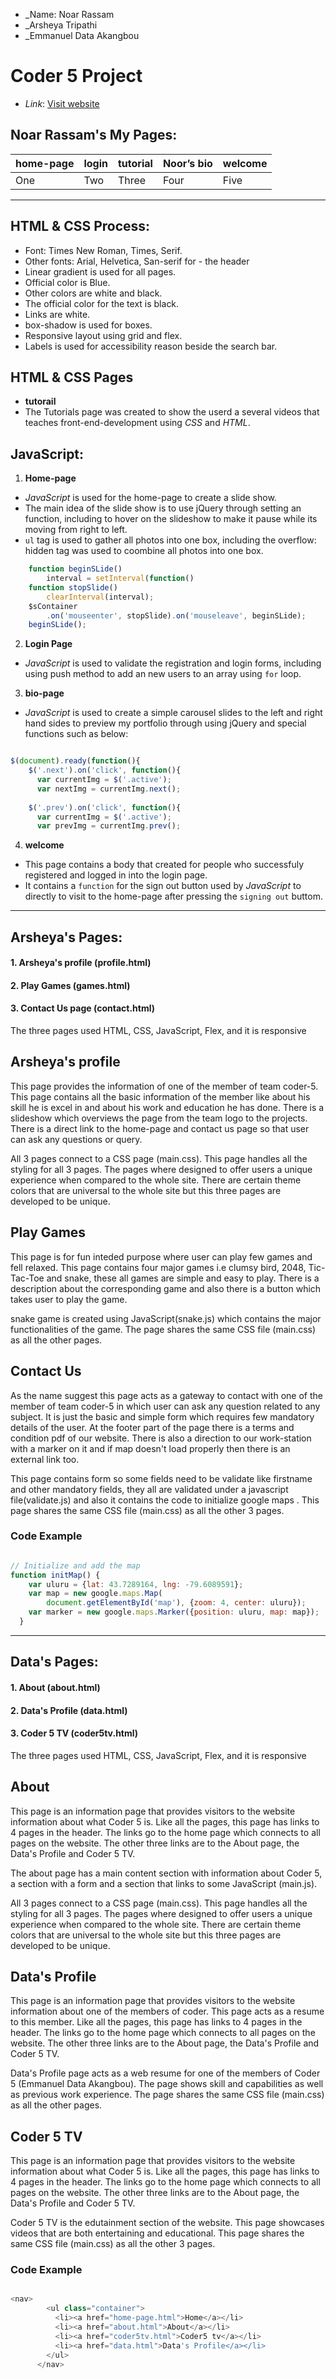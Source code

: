 - _Name: Noar Rassam
- _Arsheya Tripathi
- _Emmanuel Data Akangbou

# Coder 5 Project

- _Link_: [Visit website](https://noarrassam.github.io/ "Coder 5")

## Noar Rassam's My Pages:
|home-page|login|tutorial|Noor’s bio|welcome|
|-------- |---- |------- |--------- |-------|
|One      |Two  |Three   |Four      |Five   | 

***

## HTML & CSS Process:

- Font: Times New Roman, Times, Serif.
- Other fonts: Arial, Helvetica, San-serif for - the header
- Linear gradient is used for all pages.
- Official color is Blue.
- Other colors are white and black.
- The official color for the text is black.
- Links are white.
- box-shadow is used for boxes.
- Responsive layout using grid and flex.
- Labels is used for accessibility reason beside the search bar.

## HTML & CSS Pages
- **tutorail**
- The Tutorials page was created to show the userd a several videos that teaches front-end-development using _CSS_ and _HTML_.

## JavaScript:

1. **Home-page**
- _JavaScript_ is used for the home-page to create a slide show.
- The main idea of the slide show is to use jQuery through setting an function, including to hover on the slideshow to make it pause while its moving from right to left.
- `ul` tag is used to gather all photos into one box, including the overflow: hidden tag was used to coombine all photos into one box.

```javaScript
    function beginSLide()
        interval = setInterval(function()
    function stopSlide()
        clearInterval(interval);
    $sContainer
        .on('mouseenter', stopSlide).on('mouseleave', beginSLide);
    beginSLide();

```
    

2. **Login Page**
- _JavaScript_ is used to validate the registration and login forms, including using push method to add an new users to an array using `for` loop.

3. **bio-page**
- _JavaScript_ is used to create a simple carousel slides to the left and right hand sides to preview my portfolio through using jQuery and special functions such as below:

```javaScript

$(document).ready(function(){
    $('.next').on('click', function(){
      var currentImg = $('.active');
      var nextImg = currentImg.next();
  
    $('.prev').on('click', function(){
      var currentImg = $('.active');
      var prevImg = currentImg.prev();
```
4. **welcome**
- This page contains a body that created for people who successfuly registered and logged in into the login page.
- It contains a `function` for the sign out button used by _JavaScript_ to directly to visit to the home-page after pressing the `signing out` buttom. 

***


## Arsheya's Pages:

#### 1. Arsheya's profile  (profile.html)

#### 2. Play Games (games.html)

#### 3. Contact Us page (contact.html)

The three pages used HTML, CSS, JavaScript, Flex, and it is responsive

## Arsheya's profile

This page provides the information of one of the member of team coder-5. This page contains all the basic information of the member like about his skill he is excel in and about his work and education he has done. There is a slideshow which overviews the page from the team logo to the projects. There is a direct link to the home-page and contact us page so that user can ask any questions or query.

All 3 pages connect to a CSS page (main.css). This page handles all the styling for all 3 pages. The pages where designed to offer users a unique experience when compared to the whole site. There are certain theme colors that are universal to the whole site but this three pages are developed to be unique.

## Play Games

This page is for fun inteded purpose where user can play few games and fell relaxed. This page contains four major games i.e clumsy bird, 2048, Tic-Tac-Toe and snake, these all games are simple and easy to play. There is a description about the corresponding game and also there is a button which takes user to play the game.

snake game is created using JavaScript(snake.js) which contains the major functionalities of the game. The page shares the same CSS file (main.css) as all the other pages.

## Contact Us

As the name suggest this page acts as a gateway to contact with one of the member of team coder-5 in which user can ask any question related to any subject. It is just the basic and simple form which requires few mandatory details of the user. At the footer part of the page there is a terms and condition pdf of our website. There is also a direction to our work-station with a marker on it and if map doesn't load properly then there is an external link too.

This page contains form so some fields need to be validate like firstname and other mandatory fields, they all are validated under a javascript file(validate.js) and also it contains the code to initialize google maps . This page shares the same CSS file (main.css) as all the other 3 pages.

### Code Example

```JavaScript

// Initialize and add the map
function initMap() {
    var uluru = {lat: 43.7289164, lng: -79.6089591};
    var map = new google.maps.Map(
        document.getElementById('map'), {zoom: 4, center: uluru});
    var marker = new google.maps.Marker({position: uluru, map: map});
  }


```

***

## Data's Pages:

#### 1. About (about.html)

#### 2. Data's Profile (data.html)

#### 3. Coder 5 TV (coder5tv.html)

The three pages used HTML, CSS, JavaScript, Flex, and it is responsive

## About

This page is an information page that provides visitors to the website information about what Coder 5 is. Like all the pages, this page has links to 4 pages in the header. The links go to the home page which connects to all pages on the website. The other three links are to the About page, the Data's Profile and Coder 5 TV.

The about page has a main content section with information about Coder 5, a section with a form and a section that links to some JavaScript (main.js).

All 3 pages connect to a CSS page (main.css). This page handles all the styling for all 3 pages. The pages where designed to offer users a unique experience when compared to the whole site. There are certain theme colors that are universal to the whole site but this three pages are developed to be unique.

## Data's Profile

This page is an information page that provides visitors to the website information about one of the members of coder. This page acts as a resume to this member. Like all the pages, this page has links to 4 pages in the header. The links go to the home page which connects to all pages on the website. The other three links are to the About page, the Data's Profile and Coder 5 TV.

Data's Profile page acts as a web resume for one of the members of Coder 5 (Emmanuel Data Akangbou). The page shows skill and capabilities as well as previous work experience. The page shares the same CSS file (main.css) as all the other pages.

## Coder 5 TV

This page is an information page that provides visitors to the website information about what Coder 5 is. Like all the pages, this page has links to 4 pages in the header. The links go to the home page which connects to all pages on the website. The other three links are to the About page, the Data's Profile and Coder 5 TV.

Coder 5 TV is the edutainment section of the website. This page showcases videos that are both entertaining and educational. This page shares the same CSS file (main.css) as all the other 3 pages.

### Code Example

```JavaScript

<nav>
        <ul class="container">
          <li><a href="home-page.html">Home</a></li>
          <li><a href="about.html">About</a></li>
          <li><a href="coder5tv.html">Coder5 tv</a></li>
          <li><a href="data.html">Data's Profile</a></li>
        </ul>
      </nav>


```